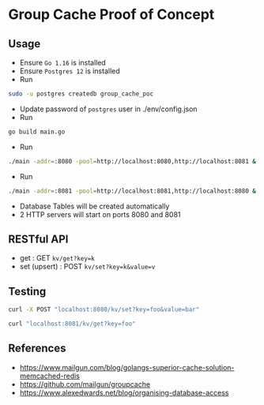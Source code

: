 # Group Cache Proof of Concept

## Usage

* Ensure `Go 1.16` is installed
* Ensure `Postgres 12` is installed 
* Run
```bash
sudo -u postgres createdb group_cache_poc
```
* Update password of `postgres` user in ./env/config.json
* Run 
```bash
go build main.go
```
* Run
```bash
./main -addr=:8080 -pool=http://localhost:8080,http://localhost:8081 &
```
* Run
```bash
./main -addr=:8081 -pool=http://localhost:8081,http://localhost:8080 &
```
* Database Tables will be created automatically
* 2 HTTP servers will start on ports 8080 and 8081

## RESTful API
* get          : GET `kv/get?key=k`
* set (upsert) : POST `kv/set?key=k&value=v`

## Testing
```bash
curl -X POST "localhost:8080/kv/set?key=foo&value=bar"
```

```bash
curl "localhost:8081/kv/get?key=foo"
```

## References
* https://www.mailgun.com/blog/golangs-superior-cache-solution-memcached-redis
* https://github.com/mailgun/groupcache
* https://www.alexedwards.net/blog/organising-database-access
